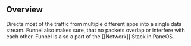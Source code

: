 ## Overview
Directs most of the traffic from multiple different apps into a single data stream. Funnel also makes sure, that no packets overlap or interfere with each other. Funnel is also a part of the [[Network]] Stack in PaneOS.